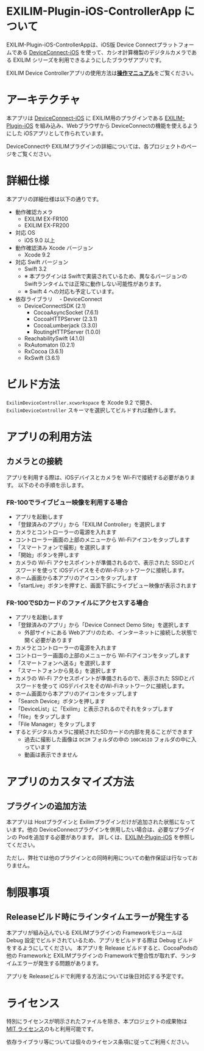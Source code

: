 # EXILIM-Plugin-iOS-ControllerApp について

EXILIM-Plugin-iOS-ControllerAppは、iOS版 Device Connectプラットフォームである [DeviceConnect-iOS](https://github.com/DeviceConnect/DeviceConnect-iOS/) を使って、カシオ計算機製のデジタルカメラである EXILIM シリーズを利用できるようにしたブラウザアプリです。

EXILIM Device Controllerアプリの使用方法は[**操作マニュアル**](http://support.casio.jp/storage/download_files/001/PDF/EXILIM_Plugin_iOS_Manual.pdf)をご覧ください。

# アーキテクチャ

本アプリは [DeviceConnect-iOS](https://github.com/DeviceConnect/DeviceConnect-iOS/) に EXILIM用のプラグインである [EXILIM-Plugin-iOS](https://github.com/EXILIM-Plugin/EXILIM-Plugin-iOS) を組み込み、Webブラウザから DeviceConnectの機能を使えるようにした iOSアプリとして作られています。

DeviceConnectや EXILIMプラグインの詳細については、各プロジェクトのページをご覧ください。

# 詳細仕様

本アプリの詳細仕様は以下の通りです。

- 動作確認カメラ
  - EXILIM EX-FR100
  - EXILIM EX-FR200
- 対応 OS
  - iOS 9.0 以上
- 動作確認済み Xcode バージョン
  - Xcode 9.2
- 対応 Swift バージョン
  - Swift 3.2
  - ※ 本プラグインは Swiftで実装されているため、異なるバージョンの Swiftランタイムでは正常に動作しない可能性があります。
  - ※ Swift 4 への対応も予定しています。
- 依存ライブラリ
　- DeviceConnect
  - DeviceConnectSDK (2.1)
    - CocoaAsyncSocket (7.6.1)
    - CocoaHTTPServer (2.3.1)
    - CocoaLumberjack (3.3.0)
    - RoutingHTTPServer (1.0.0)
  - ReachabilitySwift (4.1.0)
  - RxAutomaton (0.2.1)
  - RxCocoa (3.6.1)
  - RxSwift (3.6.1)

# ビルド方法

`ExilimDeviceController.xcworkspace` を Xcode 9.2 で開き、 `ExilimDeviceController` スキーマを選択してビルドすれば動作します。


# アプリの利用方法

## カメラとの接続

アプリを利用する際は、iOSデバイスとカメラを Wi-Fiで接続する必要があります。
以下のその手順を示します。

### FR-100でライブビュー映像を利用する場合
- アプリを起動します
- 「登録済みのアプリ」から「EXILIM Controller」を選択します
- カメラとコントローラーの電源を入れます
- コントローラー画面の上部のメニューから Wi-Fiアイコンをタップします
- 「スマートフォンで撮影」を選択します
- 「開始」ボタンを押します
- カメラの Wi-Fi アクセスポイントが準備されるので、表示された SSIDとパスワードを使って iOSデバイスをそのWi-Fiネットワークに接続します。
- ホーム画面から本アプリのアイコンをタップします
- 「startLive」ボタンを押すと、画面下部にライブビュー映像が表示されます

### FR-100でSDカードのファイルにアクセスする場合
- アプリを起動します
- 「登録済みのアプリ」から「Device Connect Demo Site」を選択します
  - 外部サイトにある Webアプリのため、インターネットに接続した状態で開く必要があります
- カメラとコントローラーの電源を入れます
- コントローラー画面の上部のメニューから Wi-Fiアイコンをタップします
- 「スマートフォンへ送る」を選択します
- 「スマートフォンから見る」を選択します
- カメラの Wi-Fi アクセスポイントが準備されるので、表示された SSIDとパスワードを使って iOSデバイスをそのWi-Fiネットワークに接続します。
- ホーム画面から本アプリのアイコンをタップします
- 「Search Device」ボタンを押します
- 「DeviceList」に「Exilim」と表示されるのでそれをタップします
- 「file」をタップします
- 「File Manager」をタップします
- するとデジタルカメラに接続されたSDカードの内部を見ることができます
  - 過去に撮影した画像は `DCIM` フォルダの中の `100CASIO` フォルダの中に入っています
  - 動画は表示できません

# アプリのカスタマイズ方法

## プラグインの追加方法

本アプリは Hostプラグインと Exilimプラグインだけが追加された状態になっています。他の DeviceConnectプラグインを併用したい場合は、必要なプラグインの Podを追加する必要があります。
詳しくは、[EXILIM-Plugin-iOS](https://github.com/EXILIM-Plugin/EXILIM-Plugin-iOS) を参照してください。

ただし、弊社では他のプラグインとの同時利用についての動作保証は行なっておりません。


# 制限事項
## Releaseビルド時にラインタイムエラーが発生する

本アプリが組み込んでいる EXILIMプラグインの Frameworkモジュールは Debug 設定でビルドされているため、アプリをビルドする際は Debug ビルドをするようにしてください。 
本アプリを Release ビルドすると、CocoaPodsの他の Frameworkと EXILIMプラグインの Frameworkで整合性が取れず、ランタイムエラーが発生する問題があります。

アプリを Releaseビルドで利用する方法については後日対応する予定です。

# ライセンス

特別にライセンスが明示されたファイルを除き、本プロジェクトの成果物は [MIT ライセンス](LICENSE.md)のもと利用可能です。

依存ライブラリ等については個々のライセンス条項に従ってご利用ください。


